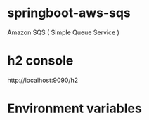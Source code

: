 # springboot-aws-sqs
Amazon SQS ( Simple Queue Service )
# h2 console 
http://localhost:9090/h2
# Environment variables


